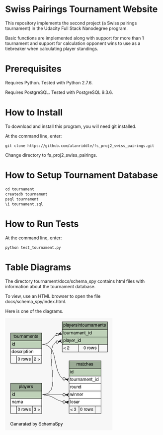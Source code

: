 # Swiss Pairings Tournament Website

This repository implements the second project (a Swiss pairings tournament) in the Udacity Full Stack Nanodegree program.

Basic functions are implemented along with support for more than 1 tournament and support for calculation opponent wins to use as a tiebreaker when calculating player standings.

# Prerequisites
Requires Python. Tested with Python 2.7.6.

Requires PostgreSQL. Tested with PostgreSQL 9.3.6.

# How to Install
To download and install this program, you will need git installed.

At the command line, enter:
```
git clone https://github.com/alanriddle/fs_proj2_swiss_pairings.git
```
Change directory to fs_proj2_swiss_pairings.

# How to Setup Tournament Database
```
cd tournament
createdb tournament
psql tournament
\i tournament.sql
```

# How to Run Tests
At the command line, enter:
```
python test_tournament.py
```

# Table Diagrams
The directory tournament/docs/schema_spy contains html files with information about the tournament database.

To view, use an HTML browser to open the file docs/schema_spy/index.html.

Here is one of the diagrams.

![Tournament Tables Diagram](docs/schema_spy/diagrams/summary/relationships.real.large.png)
